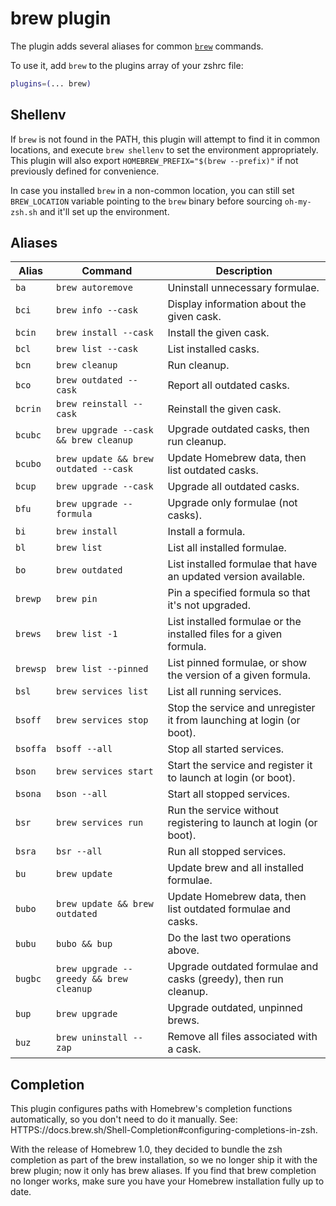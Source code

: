 # brew plugin

The plugin adds several aliases for common [`brew`](https://brew.sh) commands.

To use it, add `brew` to the plugins array of your zshrc file:

```zsh
plugins=(... brew)
```

## Shellenv

If `brew` is not found in the PATH, this plugin will attempt to find it in
common locations, and execute `brew shellenv` to set the environment
appropriately. This plugin will also export `HOMEBREW_PREFIX="$(brew --prefix)"`
if not previously defined for convenience.

In case you installed `brew` in a non-common location, you can still set
`BREW_LOCATION` variable pointing to the `brew` binary before sourcing
`oh-my-zsh.sh` and it'll set up the environment.

## Aliases

| Alias    | Command                                 | Description                                                           |
| -------- | --------------------------------------- | --------------------------------------------------------------------- |
| `ba`     | `brew autoremove`                       | Uninstall unnecessary formulae.                                       |
| `bci`    | `brew info --cask`                      | Display information about the given cask.                             |
| `bcin`   | `brew install --cask`                   | Install the given cask.                                               |
| `bcl`    | `brew list --cask`                      | List installed casks.                                                 |
| `bcn`    | `brew cleanup`                          | Run cleanup.                                                          |
| `bco`    | `brew outdated --cask`                  | Report all outdated casks.                                            |
| `bcrin`  | `brew reinstall --cask`                 | Reinstall the given cask.                                             |
| `bcubc`  | `brew upgrade --cask && brew cleanup`   | Upgrade outdated casks, then run cleanup.                             |
| `bcubo`  | `brew update && brew outdated --cask`   | Update Homebrew data, then list outdated casks.                       |
| `bcup`   | `brew upgrade --cask`                   | Upgrade all outdated casks.                                           |
| `bfu`    | `brew upgrade --formula`                | Upgrade only formulae (not casks).                                    |
| `bi`     | `brew install`                          | Install a formula.                                                    |
| `bl`     | `brew list`                             | List all installed formulae.                                          |
| `bo`     | `brew outdated`                         | List installed formulae that have an updated version available.       |
| `brewp`  | `brew pin`                              | Pin a specified formula so that it's not upgraded.                    |
| `brews`  | `brew list -1`                          | List installed formulae or the installed files for a given formula.   |
| `brewsp` | `brew list --pinned`                    | List pinned formulae, or show the version of a given formula.         |
| `bsl`    | `brew services list`                    | List all running services.                                            |
| `bsoff`  | `brew services stop`                    | Stop the service and unregister it from launching at login (or boot). |
| `bsoffa` | `bsoff --all`                           | Stop all started services.                                            |
| `bson`   | `brew services start`                   | Start the service and register it to launch at login (or boot).       |
| `bsona`  | `bson --all`                            | Start all stopped services.                                           |
| `bsr`    | `brew services run`                     | Run the service without registering to launch at login (or boot).     |
| `bsra`   | `bsr --all`                             | Run all stopped services.                                             |
| `bu`     | `brew update`                           | Update brew and all installed formulae.                               |
| `bubo`   | `brew update && brew outdated`          | Update Homebrew data, then list outdated formulae and casks.          |
| `bubu`   | `bubo && bup`                           | Do the last two operations above.                                     |
| `bugbc`  | `brew upgrade --greedy && brew cleanup` | Upgrade outdated formulae and casks (greedy), then run cleanup.       |
| `bup`    | `brew upgrade`                          | Upgrade outdated, unpinned brews.                                     |
| `buz`    | `brew uninstall --zap`                  | Remove all files associated with a cask.                              |

## Completion

This plugin configures paths with Homebrew's completion functions automatically,
so you don't need to do it manually. See:
HTTPS://docs.brew.sh/Shell-Completion#configuring-completions-in-zsh.

With the release of Homebrew 1.0, they decided to bundle the zsh completion as
part of the brew installation, so we no longer ship it with the brew plugin; now
it only has brew aliases. If you find that brew completion no longer works, make
sure you have your Homebrew installation fully up to date.
